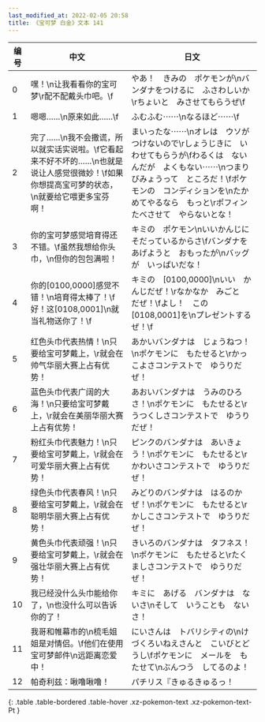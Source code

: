 ```yaml
---
last_modified_at: 2022-02-05 20:58
title: 《宝可梦 白金》文本 141
---
```

| 编号 | 中文 | 日文 |
| ---- | ---- | ---- |
| 0 | 嘿！\n让我看看你的宝可梦\r配不配戴头巾吧。\f | やあ！　きみの　ポケモンが\nバンダナをつけるに　ふさわしいか\rちょいと　みさせてもらうぜ\f |
| 1 | 嗯嗯……\n原来如此……\f | ふむふむ⋯⋯\nなるほど⋯⋯\f |
| 2 | 完了……\n我不会撒谎，所以就实话实说啦。\f它看起来不好不坏的……\n也就是说让人感觉很微妙！\f如果你想提高宝可梦的状态，\n就要给它喂更多宝芬啊！ | まいったな⋯⋯\nオレは　ウソが　つけないので\rしょうじきに　いわせてもらうが\fわるくは　ないんだが　よくもない⋯⋯\nつまり　びみょうって　ところだ！\fポケモンの　コンディションを\nたかめてやるなら　もっと\rポフィン　たべさせて　やらないとな！ |
| 3 | 你的宝可梦感觉培育得还不错。\f虽然我想给你头巾，\n但你的包包满啦！ | キミの　ポケモン\nいいかんじに　そだっているからさ\fバンダナを　あげようと　おもったが\nバッグが　いっぱいだな！ |
| 4 | 你的[0100,0000]感觉不错！\n培育得太棒了！\f好！这[0108,0001]\n就当礼物送你了！\f | キミの　[0100,0000]\nいい　かんじだぜ！\rなかなか　みごと　だぜ！\fよし！　この　[0108,0001]を\nプレゼントするぜ！\f |
| 5 | 红色头巾代表热情！\n只要给宝可梦戴上，\r就会在帅气华丽大赛上占有优势！ | あかいバンダナは　じょうねつ！\nポケモンに　もたせると\rかっこよさコンテストで　ゆうりだぜ！ |
| 6 | 蓝色头巾代表广阔的大海！\n只要给宝可梦戴上，\r就会在美丽华丽大赛上占有优势！ | あおいバンダナは　うみのひろさ！\nポケモンに　もたせると\rうつくしさコンテストで　ゆうりだぜ！ |
| 7 | 粉红头巾代表魅力！\n只要给宝可梦戴上，\r就会在可爱华丽大赛上占有优势！ | ピンクのバンダナは　あいきょう！\nポケモンに　もたせると\rかわいさコンテストで　ゆうりだぜ！ |
| 8 | 绿色头巾代表春风！\n只要给宝可梦戴上，\r就会在聪明华丽大赛上占有优势！ | みどりのバンダナは　はるのかぜ！\nポケモンに　もたせると\rかしこさコンテストで　ゆうりだぜ！ |
| 9 | 黄色头巾代表顽强！\n只要给宝可梦戴上，\r就会在强壮华丽大赛上占有优势！ | きいろのバンダナは　タフネス！\nポケモンに　もたせると\rたくましさコンテストで　ゆうりだぜ！ |
| 10 | 我已经没什么头巾能给你了，\n也没什么可以告诉你的了！ | キミに　あげる　バンダナは　ないさ\nそして　いうことも　ないさ！ |
| 11 | 我哥和帷幕市的\n梳毛姐姐是对情侣。\f他们在使用宝可梦邮件\n远距离恋爱中！ | にいさんは　トバリシティの\nけづくろいねえさんと　こいびとどうし\fポケモンに　メールを　もたせて\nぶんつう　してるのよ！ |
| 12 | 帕奇利兹：啾噜啾噜！ | パチリス『きゅるきゅるっ！ |
{: .table .table-bordered .table-hover .xz-pokemon-text .xz-pokemon-text-Pt }
